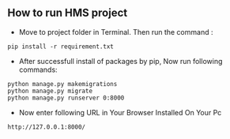 ## How to run HMS project

- Move to project folder in Terminal. Then run the command :
```
pip install -r requirement.txt
```

- After successfull install of packages by pip, Now run following commands:
```
python manage.py makemigrations
python manage.py migrate
python manage.py runserver 0:8000
```

- Now enter following URL in Your Browser Installed On Your Pc
```
http://127.0.0.1:8000/
